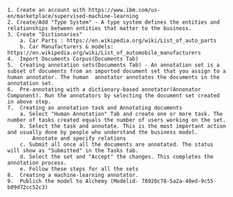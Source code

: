     1. Create an account with https://www.ibm.com/us-en/marketplace/supervised-machine-learning
    2. Create/Add "Type System" - A type system defines the entities and relationships between entities that matter to the business.
    3. Create "Dictionaries" 
        a. Car Parts : https://en.wikipedia.org/wiki/List_of_auto_parts
        b. Car Manufacturers & models: https://en.wikipedia.org/wiki/List_of_automobile_manufacturers
    4.  Import Documents Corpus(Documents Tab)
    5.  Creating annotation sets(Documents Tab) - An annotation set is a subset of documents from an imported document set that you assign to a human annotator. The human  annotator annotates the documents in the annotation set.
    6.  Pre-annotating with a dictionary-based annotator(Annonator Component). Run the annotators by selecting the document set created in above step.
    7.  Creating an annotation task and Annotating documents
        a. Select "Human Annotation" Tab and create one or more task. The number of tasks created equals the number of users working on the set.
        b. Select the task and annotate. This is the most important action and usually done by people who understand the business model.        
            Annotate and specify relations
        c. Submit all once all the documents are annotated. The status will show as "Submitted" in the Tasks tab. 
        d. Select the set and "Accept" the changes. This completes the annotation process. 
        e. Follow these steps for all the sets
    8.  Creating a machine-learning annotator.
    9.  Publich the model to Alchemy (Modelid- 78920c78-5a2a-40ed-9c55-b09d72cc52c3)

